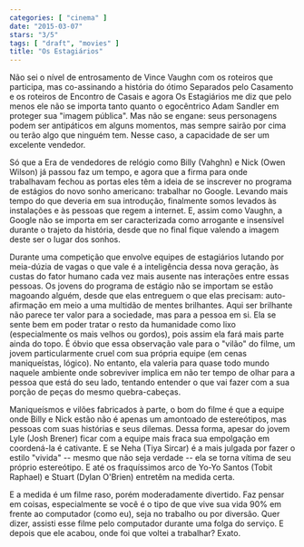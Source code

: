 ```yaml
---
categories: [ "cinema" ]
date: "2015-03-07"
stars: "3/5"
tags: [ "draft", "movies" ]
title: "Os Estagiários"
---
```

Não sei o nível de entrosamento de Vince Vaughn com os roteiros que
participa, mas co-assinando a história do ótimo Separados pelo Casamento
e os roteiros de Encontro de Casais e agora Os Estagiários me diz que
pelo menos ele não se importa tanto quanto o egocêntrico Adam Sandler
em proteger sua "imagem pública". Mas não se engane: seus personagens
podem ser antipáticos em alguns momentos, mas sempre sairão por cima
ou terão algo que ninguém tem. Nesse caso, a capacidade de ser um
excelente vendedor.

Só que a Era de vendedores de relógio como Billy (Vahghn) e Nick
(Owen Wilson) já passou faz um tempo, e agora que a firma para onde
trabalhavam fechou as portas eles têm a ideia de se inscrever no programa
de estágios do novo sonho americano: trabalhar no Google. Levando mais
tempo do que deveria em sua introdução, finalmente somos levados às
instalações e às pessoas que regem a internet. E, assim como Vaughn,
a Google não se importa em ser caracterizada como arrogante e insensível
durante o trajeto da história, desde que no final fique valendo a imagem
deste ser o lugar dos sonhos.

Durante uma competição que envolve equipes de estagiários lutando por
meia-dúzia de vagas o que vale é a inteligência dessa nova geração,
às custas do fator humano cada vez mais ausente nas interações entre
essas pessoas. Os jovens do programa de estágio não se importam se
estão magoando alguém, desde que elas entreguem o que elas precisam:
auto-afirmação em meio a uma multidão de mentes brilhantes. Aqui ser
brilhante não parece ter valor para a sociedade, mas para a pessoa em
si. Ela se sente bem em poder tratar o resto da humanidade como lixo
(especialmente os mais velhos ou gordos), pois assim ela fará mais parte
ainda do topo. É óbvio que essa observação vale para o "vilão" do
filme, um jovem particularmente cruel com sua própria equipe (em cenas
maniqueístas, lógico). No entanto, ela valeria para quase todo mundo
naquele ambiente onde sobreviver implica em não ter tempo de olhar para
a pessoa que está do seu lado, tentando entender o que vai fazer com
a sua porção de peças do mesmo quebra-cabeças.

Maniqueísmos e vilões fabricados à parte, o bom do filme é que
a equipe onde Billy e Nick estão não é apenas um amontoado de
estereótipos, mas pessoas com suas histórias e seus dilemas. Dessa
forma, apesar do jovem Lyle (Josh Brener) ficar com a equipe mais fraca
sua empolgação em coordená-la é cativante. E se Neha (Tiya Sircar)
é a mais julgada por fazer o estilo "vivida" -- mesmo que não seja
verdade -- ela se torna vítima de seu próprio estereótipo. E até
os fraquíssimos arco de Yo-Yo Santos (Tobit Raphael) e Stuart (Dylan
O'Brien) entretêm na medida certa.

E a medida é um filme raso, porém moderadamente divertido. Faz pensar
em coisas, especialmente se você é o tipo de que vive sua vida 90% em
frente ao computador (como eu), seja no trabalho ou por diversão. Quer
dizer, assisti esse filme pelo computador durante uma folga do serviço. E
depois que ele acabou, onde foi que voltei a trabalhar? Exato.
